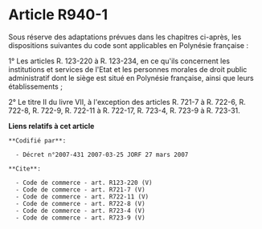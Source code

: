 # Article R940-1

Sous réserve des adaptations prévues dans les chapitres ci-après, les dispositions suivantes du code sont applicables en
Polynésie française : 

1° Les articles R. 123-220 à R. 123-234, en ce qu'ils concernent les institutions et services de l'Etat et les personnes
morales de droit public administratif dont le siège est situé en Polynésie française, ainsi que leurs établissements ; 

2° Le titre II du livre VII, à l'exception des articles R. 721-7 à R. 722-6, R. 722-8, R. 722-9, R. 722-11 à R. 722-17, R.
723-4, R. 723-9 à R. 723-31.

**Liens relatifs à cet article**

	**Codifié par**:

	  - Décret n°2007-431 2007-03-25 JORF 27 mars 2007

	**Cite**:

	  - Code de commerce - art. R123-220 (V)
	  - Code de commerce - art. R721-7 (V)
	  - Code de commerce - art. R722-11 (V)
	  - Code de commerce - art. R722-8 (V)
	  - Code de commerce - art. R723-4 (V)
	  - Code de commerce - art. R723-9 (V)
